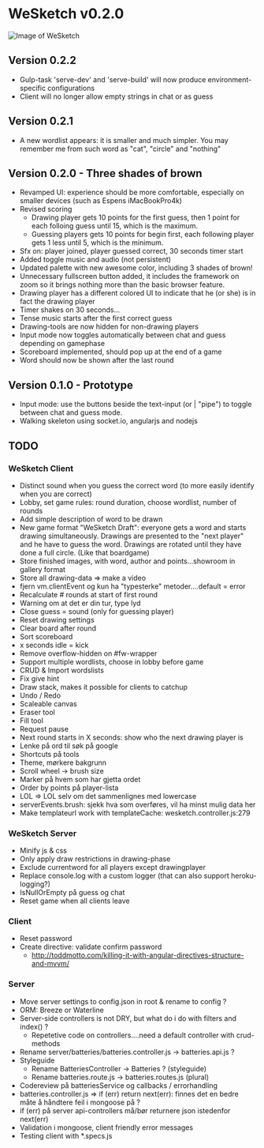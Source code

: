 
# WeSketch v0.2.0

![Image of WeSketch](https://github.com/catos/wesketch/blob/master/wesketch.png)

## Version 0.2.2
- Gulp-task 'serve-dev' and 'serve-build' will now produce environment-specific configurations
- Client will no longer allow empty strings in chat or as guess

## Version 0.2.1
- A new wordlist appears: it is smaller and much simpler. You may remember me from such word as "cat", "circle" and "nothing"

## Version 0.2.0 - Three shades of brown
- Revamped UI: experience should be more comfortable, especially on smaller devices (such as Espens iMacBookPro4k)
- Revised scoring
	- Drawing player gets 10 points for the first guess, then 1 point for each folloing guess until 15, which is the maximum.
	- Guessing players gets 10 points for begin first, each following player gets 1 less until 5, which is the minimum.
- Sfx on: player joined, player guessed correct, 30 seconds timer start
- Added toggle music and audio (not persistent)
- Updated palette with new awesome color, including 3 shades of brown!
- Unnecessary fullscreen button added, it includes the framework on zoom so it brings nothing more than the basic browser feature.
- Drawing player has a different colored UI to indicate that he (or she) is in fact the drawing player
- Timer shakes on 30 seconds...
- Tense music starts after the first correct guess
- Drawing-tools are now hidden for non-drawing players
- Input mode now toggles automatically between chat and guess depending on gamephase
- Scoreboard implemented, should pop up at the end of a game
- Word should now be shown after the last round

## Version 0.1.0 - Prototype
- Input mode: use the buttons beside the text-input (or | "pipe") to toggle between chat and guess mode.
- Walking skeleton using socket.io, angularjs and nodejs

## TODO

### WeSketch Client
- Distinct sound when you guess the correct word (to more easily identify when you are correct)
- Lobby, set game rules: round duration, choose wordlist, number of rounds
- Add simple description of word to be drawn
- New game format "WeSketch Draft": everyone gets a word and starts drawing simultaneously. Drawings are presented to the "next player" and he have to guess the word. Drawings are rotated until they have done a full circle. (Like that boardgame)
- Store finished images, with word, author and points...showroom in gallery format
- Store all drawing-data => make a video
- fjern vm.clientEvent og kun ha "typesterke" metoder....default = error
- Recalculate # rounds at start of first round
- Warning om at det er din tur, type lyd
- Close guess = sound (only for guessing player)
- Reset drawing settings
- Clear board after round
- Sort scoreboard
- x seconds idle = kick
- Remove overflow-hidden on #fw-wrapper
- Support multiple wordlists, choose in lobby before game
- CRUD & Import wordslists
- Fix give hint
- Draw stack, makes it possible for clients to catchup
- Undo / Redo
- Scaleable canvas
- Eraser tool
- Fill tool
- Request pause
- Next round starts in X seconds: show who the next drawing player is
- Lenke på ord til søk på google
- Shortcuts på tools
- Theme, mørkere bakgrunn
- Scroll wheel -> brush size
- Marker på hvem som har gjetta ordet
- Order by points på player-lista
- LOL => LOL selv om det sammenlignes med lowercase
- serverEvents.brush: sjekk hva som overføres, vil ha minst mulig data her
- Make templateurl work with templateCache: wesketch.controller.js:279

### WeSketch Server
- Minify js & css
- Only apply draw restrictions in drawing-phase
- Exclude currentword for all players except drawingplayer
- Replace console.log with a custom logger (that can also support heroku-logging?)
- IsNullOrEmpty på guess og chat
- Reset game when all clients leave

### Client
- Reset password
- Create directive: validate confirm password
	- http://toddmotto.com/killing-it-with-angular-directives-structure-and-mvvm/

### Server
- Move server settings to config.json in root & rename to config ?
- ORM: Breeze or Waterline
- Server-side controllers is not DRY, but what do i do with filters and index() ?
	- Repetetive code on controllers....need a default controller with crud-methods
- Rename server/batteries/batteries.controller.js -> batteries.api.js ?
- Styleguide
	- Rename BatteriesController -> Batteries ? (styleguide)
	- Rename batteries.route.js -> batteries.routes.js (plural)
- Codereview på batteriesService og callbacks / errorhandling
- batteries.controller.js => if (err) return next(err): finnes det en bedre måte å håndtere feil i mongoose på ?
- if (err) på server api-controllers må/bør returnere json istedenfor next(err)
- Validation i mongoose, client friendly error messages
- Testing client with *.specs.js
